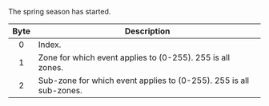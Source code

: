 The spring season has started.

 | Byte | Description                                                        | 
 | :----: | -----------                                                        | 
 | 0    | Index.                                                             | 
 | 1    | Zone for which event applies to (0-255). 255 is all zones.         | 
 | 2    | Sub-zone for which event applies to (0-255). 255 is all sub-zones. | 

